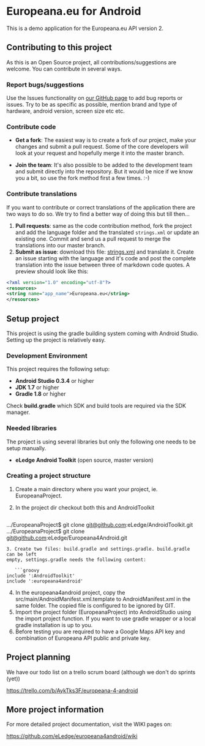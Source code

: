 # Europeana.eu for Android

This is a demo application for the Europeana.eu API version 2.

## Contributing to this project
As this is an Open Source project, all contributions/suggestions are welcome.
You can contribute in several ways.

### Report bugs/suggestions
Use the Issues functionality on 
[our GitHub page](https://github.com/eLedge/europeana4android) to add bug reports 
or issues. Try to be as specific as possible, mention brand and type of 
hardware, android version, screen size etc etc.

### Contribute code
* __Get a fork__: The easiest way is to create a fork of our project, make 
your changes and submit a pull request. Some of the core developers will 
look at your request and hopefully merge it into the master branch.

* __Join the team__: It's also possible to be added to the development team 
and submit directly into the repository. But it would be nice if we know you 
a bit, so use the fork method first a few times. :-) 

### Contribute translations
If you want to contribute or correct translations of the application there
are two ways to do so. We try to find a better way of doing this but till 
then...

1. __Pull requests__: same as the code contribution method, fork the project
and add the language folder and the translated `strings.xml` or update an 
existing one. Commit and send us a pull request to merge the translations 
into our master branch.
2. __Submit as issue__: download this file: 
[strings.xml](https://raw.github.com/eLedge/europeana4android/blob/master/res/values/strings.xml)
and translate it. Create an issue starting with the language and it's code 
and post the complete translation into the issue between three of markdown 
code quotes. A preview should look like this:

  ```xml
<?xml version="1.0" encoding="utf-8"?>
<resources>
  <string name="app_name">Europeana.eu</string>
</resources>
```

## Setup project
This project is using the gradle building system coming with Android Studio.
Setting up the project is relatively easy.

### Development Environment
This project requires the following setup:
* __Android Studio 0.3.4__ or higher
* __JDK 1.7__ or higher
* __Gradle 1.8__ or higher

Check **build.gradle** which SDK and build tools are required via the SDK manager.

### Needed libraries
The project is using several libraries but only the following one needs to be
setup manually.
* __eLedge Android Toolkit__ (open source, master version)


### Creating a project structure
1. Create a main directory where you want your project, ie. EuropeanaProject.
2. In the project dir checkout both this and AndroidToolkit

   ```sh
.../EuropeanaProject$ git clone git@github.com:eLedge/AndroidToolkit.git
.../EuropeanaProject$ git clone git@github.com:eLedge/Europeana4Android.git
```
3. Create two files: build.gradle and settings.gradle. build.gradle can be left 
empty, settings.gradle needs the following content:

   ```groovy
include ':AndroidToolkit'
include ':europeana4android'
```

4. In the europeana4android project, copy the src/main/AndroidManifest.xml.template
to AndroidManifest.xml in the same folder. The copied file is configured to be
ignored by GIT.
5. Import the project folder (EuropeanaProject) into AndroidStudio using the
import project function. If you want to use gradle wrapper or a local gradle
installation is up to you.
6. Before testing you are required to have a Google Maps API key and combination
of Europeana API public and private key.

## Project planning

We have our todo list on a trello scrum board (although we don't do sprints (yet))

<https://trello.com/b/AykTks3F/europeana-4-android>

## More project information

For more detailed project documentation, visit the WIKI pages on:

<https://github.com/eLedge/europeana4android/wiki>
